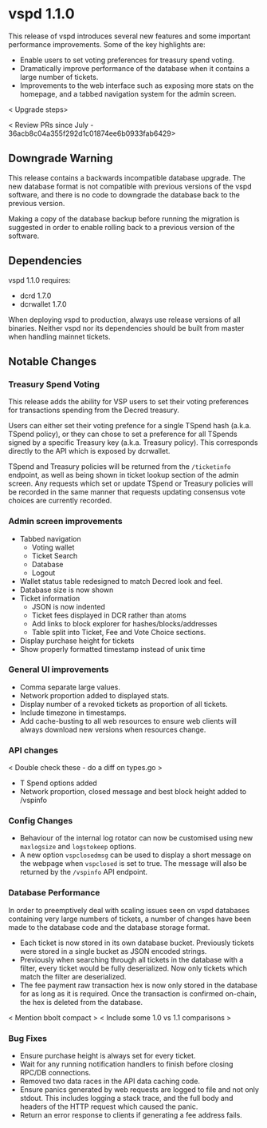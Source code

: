 # vspd 1.1.0

This release of vspd introduces several new features and some important
performance improvements. Some of the key highlights are:

- Enable users to set voting preferences for treasury spend voting.
- Dramatically improve performance of the database when it contains a large
  number of tickets.
- Improvements to the web interface such as exposing more stats on the homepage,
  and a tabbed navigation system for the admin screen.

< Upgrade steps>

< Review PRs since July - 36acb8c04a355f292d1c01874ee6b0933fab6429>

## Downgrade Warning

This release contains a backwards incompatible database upgrade.
The new database format is not compatible with previous versions of the vspd
software, and there is no code to downgrade the database back to the previous
version.

Making a copy of the database backup before running the migration is suggested
in order to enable rolling back to a previous version of the software.

## Dependencies

vspd 1.1.0 requires:

- dcrd 1.7.0
- dcrwallet 1.7.0

When deploying vspd to production, always use release versions of all binaries.
Neither vspd nor its dependencies should be built from master when handling
mainnet tickets.

## Notable Changes

### Treasury Spend Voting

This release adds the ability for VSP users to set their voting preferences for
transactions spending from the Decred treasury.

Users can either set their voting prefence for a single TSpend hash (a.k.a.
TSpend policy), or they can chose to set a preference for all TSpends signed by
a specific Treasury key (a.k.a. Treasury policy).
This corresponds directly to the API which is exposed by dcrwallet.

TSpend and Treasury policies will be returned from the `/ticketinfo` endpoint,
as well as being shown in ticket lookup section of the admin screen.
Any requests which set or update TSpend or Treasury policies will be recorded in
the same manner that requests updating consensus vote choices are currently
recorded.

### Admin screen improvements

- Tabbed navigation
  - Voting wallet
  - Ticket Search
  - Database
  - Logout
- Wallet status table redesigned to match Decred look and feel.
- Database size is now shown
- Ticket information
  - JSON is now indented
  - Ticket fees displayed in DCR rather than atoms
  - Add links to block explorer for hashes/blocks/addresses
  - Table split into Ticket, Fee and Vote Choice sections.
- Display purchase height for tickets
- Show properly formatted timestamp instead of unix time

### General UI improvements

- Comma separate large values.
- Network proportion added to displayed stats.
- Display number of a revoked tickets as proportion of all tickets.
- Include timezone in timestamps.
- Add cache-busting to all web resources to ensure web clients will always
  download new versions when resources change.

### API changes

< Double check these - do a diff on types.go >

- T Spend options added
- Network proportion, closed message and best block height added to /vspinfo

### Config Changes

- Behaviour of the internal log rotator can now be customised using new
  `maxlogsize` and `logstokeep` options.
- A new option `vspclosedmsg` can be used to display a short message on the
  webpage when `vspclosed` is set to true. The message will also be returned by
  the `/vspinfo` API endpoint.

### Database Performance

In order to preemptively deal with scaling issues seen on vspd databases
containing very large numbers of tickets, a number of changes have been made to
the database code and the database storage format.

- Each ticket is now stored in its own database bucket. Previously tickets were
  stored in a single bucket as JSON encoded strings.
- Previously when searching through all tickets in the database with a filter,
  every ticket would be fully deserialized. Now only tickets which match the
  filter are deserialized.
- The fee payment raw transaction hex is now only stored in the database for as
  long as it is required. Once the transaction is confirmed on-chain, the hex is
  deleted from the database.

< Mention bbolt compact >
< Include some 1.0 vs 1.1 comparisons >

### Bug Fixes

- Ensure purchase height is always set for every ticket.
- Wait for any running notification handlers to finish before closing RPC/DB
  connections.
- Removed two data races in the API data caching code.
- Ensure panics generated by web requests are logged to file and not only
  stdout. This includes logging a stack trace, and the full body and headers of
  the HTTP request which caused the panic.
- Return an error response to clients if generating a fee address fails.
